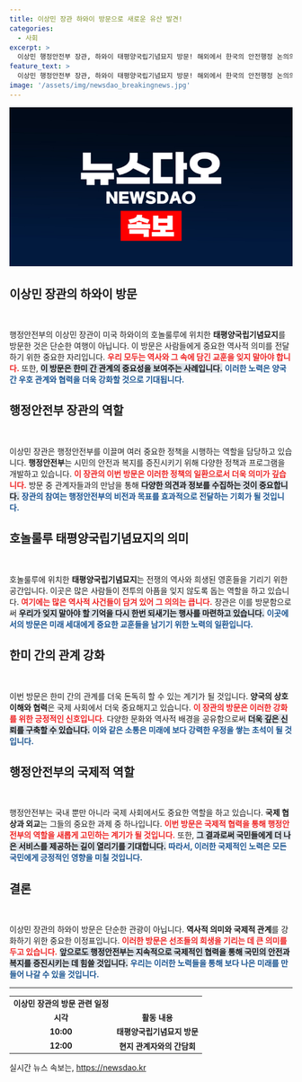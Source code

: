 ```yaml
---
title: 이상민 장관 하와이 방문으로 새로운 유산 발견!
categories:
  - 사회
excerpt: >
  이상민 행정안전부 장관, 하와이 태평양국립기념묘지 방문! 해외에서 한국의 안전행정 논의의 새로운 장을 열다. 자세한 내용은 클릭하세요!
feature_text: >
  이상민 행정안전부 장관, 하와이 태평양국립기념묘지 방문! 해외에서 한국의 안전행정 논의의 새로운 장을 열다. 자세한 내용은 클릭하세요!
image: '/assets/img/newsdao_breakingnews.jpg'
---
```


<p><img src="/assets/img/newsdao_breakingnews.jpg" alt="pcversion 속보" /></p>

<h2 data-ke-size="size26">이상민 장관의 하와이 방문</h2>

<p data-ke-size="size16">&nbsp;</p>

<p data-ke-size="size16">행정안전부의 이상민 장관이 미국 하와이의 호놀룰루에 위치한 <b>태평양국립기념묘지</b>를 방문한 것은 단순한 여행이 아닙니다. 이 방문은 사람들에게 중요한 역사적 의미를 전달하기 위한 중요한 자리입니다. <b><span style="color: #ee2323;">우리 모두는 역사와 그 속에 담긴 교훈을 잊지 말아야 합니다.</span></b> 또한, <b><span style="background-color: #21538527;">이 방문은 한미 간 관계의 중요성을 보여주는 사례입니다.</span></b> <b><span style="color: #1a5490;">이러한 노력은 양국 간 우호 관계와 협력을 더욱 강화할 것으로 기대됩니다.</span></b></p>

<h2 data-ke-size="size26">행정안전부 장관의 역할</h2>

<p data-ke-size="size16">&nbsp;</p>

<p data-ke-size="size16">이상민 장관은 행정안전부를 이끌며 여러 중요한 정책을 시행하는 역할을 담당하고 있습니다. <b>행정안전부</b>는 시민의 안전과 복지를 증진시키기 위해 다양한 정책과 프로그램을 개발하고 있습니다. <b><span style="color: #ee2323;">이 장관의 이번 방문은 이러한 정책의 일환으로서 더욱 의미가 깊습니다.</span></b> 방문 중 관계자들과의 만남을 통해 <b><span style="background-color: #21538527;">다양한 의견과 정보를 수집하는 것이 중요합니다.</span></b> <b><span style="color: #1a5490;">장관의 참여는 행정안전부의 비전과 목표를 효과적으로 전달하는 기회가 될 것입니다.</span></b></p>

<h2 data-ke-size="size26">호놀룰루 태평양국립기념묘지의 의미</h2>

<p data-ke-size="size16">&nbsp;</p>

<p data-ke-size="size16">호놀룰루에 위치한 <b>태평양국립기념묘지</b>는 전쟁의 역사와 희생된 영혼들을 기리기 위한 공간입니다. 이곳은 많은 사람들이 전투의 아픔을 잊지 않도록 돕는 역할을 하고 있습니다. <b><span style="color: #ee2323;">여기에는 많은 역사적 사건들이 담겨 있어 그 의의는 큽니다.</span></b> 장관은 이를 방문함으로써 <b><span style="background-color: #21538527;">우리가 잊지 말아야 할 기억을 다시 한번 되새기는 행사를 마련하고 있습니다.</span></b> <b><span style="color: #1a5490;">이곳에서의 방문은 미래 세대에게 중요한 교훈들을 남기기 위한 노력의 일환입니다.</span></b></p>

<h2 data-ke-size="size26">한미 간의 관계 강화</h2>

<p data-ke-size="size16">&nbsp;</p>

<p data-ke-size="size16">이번 방문은 한미 간의 관계를 더욱 돈독히 할 수 있는 계기가 될 것입니다. <b>양국의 상호 이해와 협력</b>은 국제 사회에서 더욱 중요해지고 있습니다. <b><span style="color: #ee2323;">이 장관의 방문은 이러한 강화를 위한 긍정적인 신호입니다.</span></b> 다양한 문화와 역사적 배경을 공유함으로써 <b><span style="background-color: #21538527;">더욱 깊은 신뢰를 구축할 수 있습니다.</span></b> <b><span style="color: #1a5490;">이와 같은 소통은 미래에 보다 강력한 우정을 쌓는 초석이 될 것입니다.</span></b></p>

<h2 data-ke-size="size26">행정안전부의 국제적 역할</h2>

<p data-ke-size="size16">&nbsp;</p>

<p data-ke-size="size16">행정안전부는 국내 뿐만 아니라 국제 사회에서도 중요한 역할을 하고 있습니다. <b>국제 협상과 외교</b>는 그들의 중요한 과제 중 하나입니다. <b><span style="color: #ee2323;">이번 방문은 국제적 협력을 통해 행정안전부의 역할을 새롭게 고민하는 계기가 될 것입니다.</span></b> 또한, <b><span style="background-color: #21538527;">그 결과로써 국민들에게 더 나은 서비스를 제공하는 길이 열리기를 기대합니다.</span></b> <b><span style="color: #1a5490;">따라서, 이러한 국제적인 노력은 모든 국민에게 긍정적인 영향을 미칠 것입니다.</span></b></p>

<h2 data-ke-size="size26">결론</h2>

<p data-ke-size="size16">&nbsp;</p>

<p data-ke-size="size16">이상민 장관의 하와이 방문은 단순한 관광이 아닙니다. <b>역사적 의미와 국제적 관계</b>를 강화하기 위한 중요한 이정표입니다. <b><span style="color: #ee2323;">이러한 방문은 선조들의 희생을 기리는 데 큰 의미를 두고 있습니다.</span></b> <b><span style="background-color: #21538527;">앞으로도 행정안전부는 지속적으로 국제적인 협력을 통해 국민의 안전과 복지를 증진시키는 데 힘쓸 것입니다.</span></b> <b><span style="color: #1a5490;">우리는 이러한 노력들을 통해 보다 나은 미래를 만들어 나갈 수 있을 것입니다.</span></b></p>

<hr>

<table style="width: 100%; border-collapse: collapse; border: 1px;">
    <tr>
        <td style="text-align: center; height: 17px;"><b>이상민 장관의 방문 관련 일정</b></td>
    </tr>
    <tr>
        <td style="text-align: center; height: 17px;"><b>시각</b></td>
        <td style="text-align: center; height: 17px;"><b>활동 내용</b></td>
    </tr>
    <tr>
        <td style="text-align: center; height: 17px;"><b>10:00</b></td>
        <td style="text-align: center; height: 17px;"><b>태평양국립기념묘지 방문</b></td>
    </tr>
    <tr>
        <td style="text-align: center; height: 17px;"><b>12:00</b></td>
        <td style="text-align: center; height: 17px;"><b>현지 관계자와의 간담회</b></td>
    </tr>
</table>

<p data-ke-size="size16"></p>
실시간 뉴스 속보는, <a href="https://newsdao.kr" rel="dofollow">https://newsdao.kr</a>


